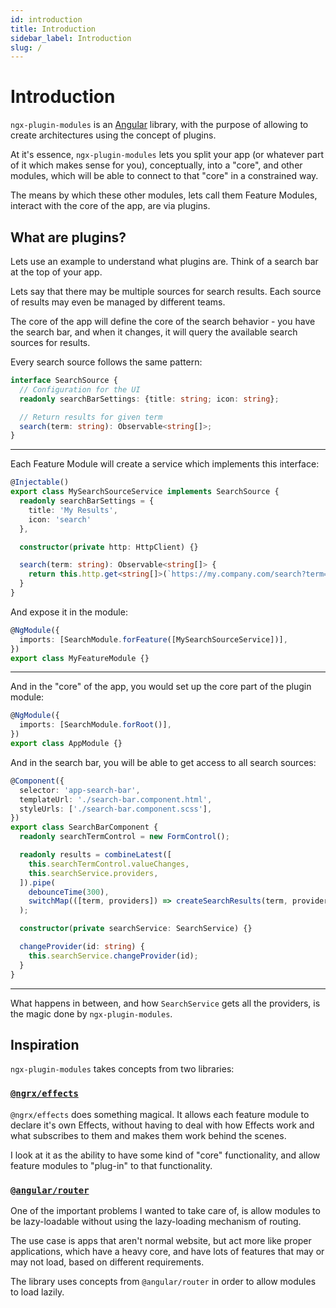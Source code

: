 ```yaml
---
id: introduction
title: Introduction
sidebar_label: Introduction
slug: /
---
```


# Introduction

`ngx-plugin-modules` is an [Angular](https://angular.io) library, with the purpose of allowing to create architectures using the concept of plugins.

At it's essence, `ngx-plugin-modules` lets you split your app (or whatever part of it which makes sense for you), conceptually, into a "core", and other modules, which will be able to connect to that "core" in a constrained way.

The means by which these other modules, lets call them Feature Modules, interact with the core of the app, are via plugins.

## What are plugins?

Lets use an example to understand what plugins are. Think of a search bar at the top of your app.

Lets say that there may be multiple sources for search results. Each source of results may even be managed by different teams.

The core of the app will define the core of the search behavior - you have the search bar, and when it changes, it will query the available search sources for results.

Every search source follows the same pattern:

```ts
interface SearchSource {
  // Configuration for the UI
  readonly searchBarSettings: {title: string; icon: string};

  // Return results for given term
  search(term: string): Observable<string[]>;
}
```

---

Each Feature Module will create a service which implements this interface:

```ts
@Injectable()
export class MySearchSourceService implements SearchSource {
  readonly searchBarSettings = {
    title: 'My Results',
    icon: 'search'
  },

  constructor(private http: HttpClient) {}

  search(term: string): Observable<string[]> {
    return this.http.get<string[]>(`https://my.company.com/search?term=${encodeUriComponent(term)}`);
  }
}
```

And expose it in the module:

```ts
@NgModule({
  imports: [SearchModule.forFeature([MySearchSourceService])],
})
export class MyFeatureModule {}
```

---

And in the "core" of the app, you would set up the core part of the plugin module:

```ts
@NgModule({
  imports: [SearchModule.forRoot()],
})
export class AppModule {}
```

And in the search bar, you will be able to get access to all search sources:

```ts
@Component({
  selector: 'app-search-bar',
  templateUrl: './search-bar.component.html',
  styleUrls: ['./search-bar.component.scss'],
})
export class SearchBarComponent {
  readonly searchTermControl = new FormControl();

  readonly results = combineLatest([
    this.searchTermControl.valueChanges,
    this.searchService.providers,
  ]).pipe(
    debounceTime(300),
    switchMap(([term, providers]) => createSearchResults(term, providers)),
  );

  constructor(private searchService: SearchService) {}

  changeProvider(id: string) {
    this.searchService.changeProvider(id);
  }
}
```

---

What happens in between, and how `SearchService` gets all the providers, is the magic done by `ngx-plugin-modules`.

## Inspiration

`ngx-plugin-modules` takes concepts from two libraries:

### [`@ngrx/effects`](https://ngrx.io/guide/effects)

`@ngrx/effects` does something magical. It allows each feature module to declare it's own Effects, without having to deal with how Effects work and what subscribes to them and makes them work behind the scenes.

I look at it as the ability to have some kind of "core" functionality, and allow feature modules to "plug-in" to that functionality.

### [`@angular/router`](https://angular.io/api/router)

One of the important problems I wanted to take care of, is allow modules to be lazy-loadable without using the lazy-loading mechanism of routing.

The use case is apps that aren't normal website, but act more like proper applications, which have a heavy core, and have lots of features that may or may not load, based on different requirements.

The library uses concepts from `@angular/router` in order to allow modules to load lazily.
